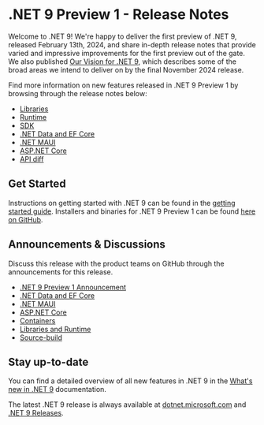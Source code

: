 # .NET 9 Preview 1 - Release Notes

Welcome to .NET 9! We're happy to deliver the first preview of .NET 9, released February 13th, 2024, and share in-depth release notes that provide varied and impressive improvements for the first preview out of the gate. We also published [Our Vision for .NET 9](https://aka.ms/dotnet/9/vision), which describes some of the broad areas we intend to deliver on by the final November 2024 release.

Find more information on new features released in .NET 9 Preview 1 by browsing through the release notes below:

* [Libraries](./libraries.md)
* [Runtime](./runtime.md)
* [SDK](./sdk.md)
* [.NET Data and EF Core](./efcoreanddata.md)
* [.NET MAUI](./dotnetmaui.md)
* [ASP.NET Core](./aspnetcore.md)
* [API diff](./api-diff/README.md)

## Get Started

Instructions on getting started with .NET 9 can be found in the [getting started guide](../../get-started.md). Installers and binaries for .NET 9 Preview 1 can be found [here on GitHub](./9.0.0-preview.1.md).

## Announcements & Discussions

Discuss this release with the product teams on GitHub through the announcements for this release.

* [.NET 9 Preview 1 Announcement](https://aka.ms/dotnet/9/preview1)
* [.NET Data and EF Core](https://github.com/dotnet/efcore/issues/33030)
* [.NET MAUI](https://github.com/dotnet/maui/discussions/20558)
* [ASP.NET Core](https://github.com/dotnet/aspnetcore/discussions/54007)
* [Containers](https://github.com/dotnet/dotnet-docker/discussions/5198)
* [Libraries and Runtime](https://github.com/dotnet/runtime/discussions/98372)
* [Source-build](https://github.com/dotnet/source-build/discussions/4132)

## Stay up-to-date

You can find a detailed overview of all new features in .NET 9 in the [What's new in .NET 9](https://learn.microsoft.com/dotnet/core/whats-new/dotnet-9/overview) documentation.

The latest .NET 9 release is always available at [dotnet.microsoft.com](https://dotnet.microsoft.com/download/dotnet/9.0) and [.NET 9 Releases](../../README.md).
